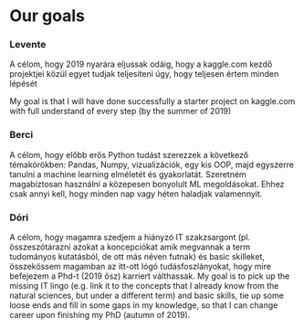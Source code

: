 # Our goals



### Levente
A célom, hogy 2019 nyarára eljussak odáig, hogy a kaggle.com kezdő projektjei közül egyet tudjak teljesíteni úgy, hogy teljesen értem minden lépését

My goal is that I will have done successfully a starter project on kaggle.com with full understand of every step (by the summer of 2019) 

### Berci
A célom, hogy előbb erős Python tudást szerezzek a következő témakörökben: Pandas, Numpy, vizualizációk, egy kis OOP,
majd egyszerre tanulni a machine learning elméletét és gyakorlatát. Szeretném magabiztosan használni a közepesen bonyolult ML megoldásokat. Ehhez csak annyi kell, hogy minden nap vagy héten haladjak valamennyit.

### Dóri
A célom, hogy magamra szedjem a hiányzó IT szakzsargont (pl. összeszótárazni azokat a koncepciókat amik megvannak a term tudományos kutatásból, de ott más néven futnak) és basic skilleket, összekössem magamban az itt-ott lógó tudásfoszlányokat, hogy mire befejezem a Phd-t (2019 ősz) karriert válthassak. 
My goal is to pick up the missing IT lingo (e.g. link it to the concepts that I already know from the natural sciences, but under a different term) and basic skills, tie up some loose ends and fill in some gaps in my knowledge, so that I can change career upon finishing my PhD (autumn of 2019).

